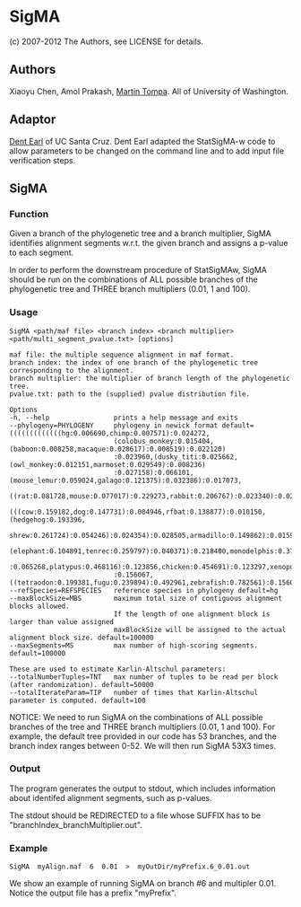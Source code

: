 # SigMA
(c) 2007-2012 The Authors, see LICENSE for details.

## Authors
Xiaoyu Chen, Amol Prakash, [Martin Tompa](http://www.cs.washington.edu/homes/tompa/). All of University of Washington.

## Adaptor
[Dent Earl](https://github.com/dentearl/) of UC Santa Cruz. Dent Earl adapted the StatSigMA-w code to allow parameters to be changed on the command line and to add input file verification steps.

## SigMA
### Function
Given a branch of the phylogenetic tree and a branch multiplier, SigMA identifies alignment segments w.r.t. the given branch and assigns a p-value to each segment. 

In order to perform the downstream procedure of StatSigMAw, SigMA should be run on the combinations of ALL possible branches of the phylogenetic tree and THREE branch multipliers (0.01, 1 and 100).


### Usage
    SigMA <path/maf file> <branch index> <branch multiplier> <path/multi_segment_pvalue.txt> [options]

    maf file: the multiple sequence alignment in maf format.
    branch index: the index of one branch of the phylogenetic tree corresponding to the alignment. 
    branch multiplier: the multiplier of branch length of the phylogenetic tree.
    pvalue.txt: path to the (supplied) pvalue distribution file.

    Options
    -h, --help                prints a help message and exits
    --phylogeny=PHYLOGENY     phylogeny in newick format default=(((((((((((((hg:0.006690,chimp:0.007571):0.024272,
                              (colobus_monkey:0.015404,(baboon:0.008258,macaque:0.028617):0.008519):0.022120)
                              :0.023960,(dusky_titi:0.025662,(owl_monkey:0.012151,marmoset:0.029549):0.008236)
                              :0.027158):0.066101,(mouse_lemur:0.059024,galago:0.121375):0.032386):0.017073,
                              ((rat:0.081728,mouse:0.077017):0.229273,rabbit:0.206767):0.023340):0.023026,
                              (((cow:0.159182,dog:0.147731):0.004946,rfbat:0.138877):0.010150,(hedgehog:0.193396,
                              shrew:0.261724):0.054246):0.024354):0.028505,armadillo:0.149862):0.015994,
                              (elephant:0.104891,tenrec:0.259797):0.040371):0.218400,monodelphis:0.371073)
                              :0.065268,platypus:0.468116):0.123856,chicken:0.454691):0.123297,xenopus:0.782453)
                              :0.156067,((tetraodon:0.199381,fugu:0.239894):0.492961,zebrafish:0.782561):0.156067)
    --refSpecies=REFSPECIES   reference species in phylogeny default=hg
    --maxBlockSize=MBS        maximum total size of contiguous alignment blocks allowed.
                              If the length of one alignment block is larger than value assigned
                              maxBlockSize will be assigned to the actual alignment block size. default=100000
    --maxSegments=MS          max number of high-scoring segments. default=100000
    
    These are used to estimate Karlin-Altschul parameters:
    --totalNumberTuples=TNT   max number of tuples to be read per block (after randomization). default=50000
    --totalIterateParam=TIP   number of times that Karlin-Altschul parameter is computed. default=100

NOTICE: We need to run SigMA on the combinations of ALL possible branches of the tree and THREE branch multipliers (0.01, 1 and 100). For example, the default tree provided in our code has 53 branches, and the branch index ranges between 0-52.  We will then run SigMA 53X3 times.

### Output
The program generates the output to stdout, which includes information about identifed alignment segments, such as p-values. 

   The stdout should be REDIRECTED to a file whose SUFFIX has to be "branchIndex_branchMultiplier.out".

### Example
    SigMA  myAlign.maf  6  0.01  >  myOutDir/myPrefix.6_0.01.out 
    
We show an example of running SigMA on branch #6 and multipler 0.01. Notice the output file has a prefix "myPrefix".
